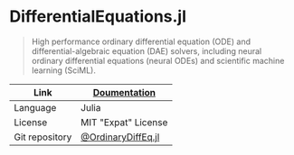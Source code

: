 # DifferentialEquations.jl

> High performance ordinary differential equation (ODE) and differential-algebraic equation (DAE) solvers, including neural ordinary differential equations (neural ODEs) and scientific machine learning (SciML).

| Link           | [Doumentation](https://docs.sciml.ai/DiffEqDocs/stable/)         |
|----------------|------------------------------------------------------------------|
| Language       | Julia                                                            |
| License        | MIT "Expat" License                                              |
| Git repository | [@OrdinaryDiffEq.jl](https://github.com/SciML/OrdinaryDiffEq.jl) |
